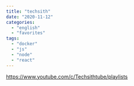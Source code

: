 ```yaml
---
title: "techsith"
date: "2020-11-12"
categories: 
  - "english"
  - "favorites"
tags: 
  - "docker"
  - "js"
  - "node"
  - "react"
---
```


https://www.youtube.com/c/Techsithtube/playlists
